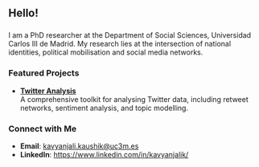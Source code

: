 ## Hello!

### 
   I am a PhD researcher at the Department of Social Sciences, Universidad Carlos III de Madrid. My research lies at the intersection of national identities, political mobilisation and social media networks. 

### Featured Projects
- **[Twitter Analysis](https://github.com/kavyanjalik/Twitter-Analysis)**  
  A comprehensive toolkit for analysing Twitter data, including retweet networks, sentiment analysis, and topic modelling.

### Connect with Me
- **Email**: kavyanjali.kaushik@uc3m.es
- **LinkedIn**: https://www.linkedin.com/in/kavyanjalik/
